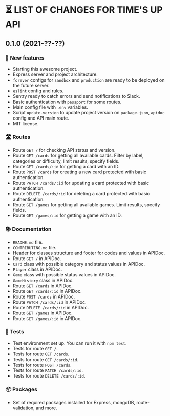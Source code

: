 # ⏳ LIST OF CHANGES FOR TIME'S UP API

## 0.1.0 (2021-??-??)

### 🚀 New features

* Starting this awesome project.
* Express server and project architecture.
* `forever` configs for `sandbox` and `production` are ready to be deployed on the future server.
* `eslint` config and rules.
* Sentry ready to catch errors and send notifications to Slack.
* Basic authentication with `passport` for some routes.
* Main config file with `.env` variables.
* Script `update-version` to update project version on `package.json`, `apidoc` config and API main route.
* MIT license. 

### 🛣 Routes

* Route `GET /` for checking API status and version.
* Route `GET /cards` for getting all available cards. Filter by label, categories or difficulty, limit results, specify fields.
* Route `GET /cards/:id` for getting a card with an ID.
* Route `POST /cards` for creating a new card protected with basic authentication.
* Route `PATCH /cards/:id` for updating a card protected with basic authentication.
* Route `DELETE /cards/:id` for deleting a card protected with basic authentication.
* Route `GET /games` for getting all available games. Limit results, specify fields.
* Route `GET /games/:id` for getting a game with an ID.

### 📚 Documentation

* `README.md` file.
* `CONTRIBUTING.md` file.
* Header for classes structure and footer for codes and values in APIDoc.
* Route `GET /` in APIDoc.
* `Card` class with possible category and status values in APIDoc.
* `Player` class in APIDoc.
* `Game` class with possible status values in APIDoc.
* `GameHistory` class in APIDoc.
* Route `GET /cards` in APIDoc.
* Route `GET /cards/:id` in APIDoc.
* Route `POST /cards` in APIDoc.
* Route `PATCH /cards/:id` in APIDoc.
* Route `DELETE /cards/:id` in APIDoc.
* Route `GET /games` in APIDoc.
* Route `GET /games/:id` in APIDoc.

### 🧪 Tests

* Test environment set up. You can run it with `npm test`.
* Tests for route `GET /`.
* Tests for route `GET /cards`.
* Tests for route `GET /cards/:id`.
* Tests for route `POST /cards`.
* Tests for route `PATCH /cards/:id`.
* Tests for route `DELETE /cards/:id`.

### 📦 Packages

* Set of required packages installed for Express, mongoDB, route-validation, and more.